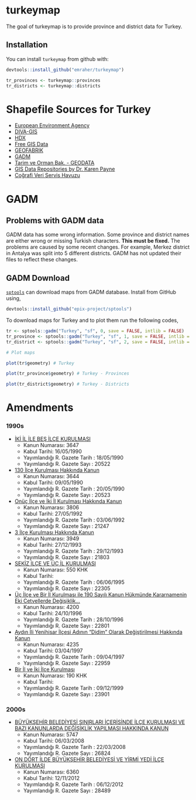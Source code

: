 
<!-- README.md is generated from README.Rmd. Please edit that file -->

# turkeymap

<!-- badges: start -->

<!-- badges: end -->

The goal of turkeymap is to provide province and district data for
Turkey.

## Installation

You can install `turkeymap` from github with:

``` r
devtools::install_github("emraher/turkeymap")

tr_provinces <- turkeymap::provinces
tr_districts <- turkeymap::districts
```

# Shapefile Sources for Turkey

  - [European Environment
    Agency](https://www.eea.europa.eu/data-and-maps/data/eea-reference-grids-2/gis-files/turkey-shapefile)
  - [DIVA-GIS](http://biogeo.ucdavis.edu/data/diva/adm/TUR_adm.zip)
  - [HDX](https://data.humdata.org/dataset/turkey-administrative-boundaries-levels-0-1-2)
  - [Free GIS Data](http://freegisdata.org/place/224880/)
  - [GEOFABRIK](http://download.geofabrik.de/europe/turkey.html)
  - [GADM](https://gadm.org/download_country_v3.html)
  - [Tarim ve Orman Bak. - GEODATA](http://geodata.ormansu.gov.tr/)
  - [GIS Data Repositories by Dr. Karen
    Payne](https://docs.google.com/spreadsheets/d/1utQRlrX3lJniBjWE3rNjLZeTRsbjH-zdjxNmXhhvO9Q/htmlview)
  - [Coğrafi Veri Servis
    Havuzu](https://cbs.csb.gov.tr/cografi-veri-servis-havuzu-i-5438)

# GADM

## Problems with GADM data

GADM data has some wrong information. Some province and district names
are either wrong or missing Turkish characters. **This must be fixed.**
The problems are caused by some recent changes. For example, Merkez
district in Antalya was split into 5 different districts. GADM has not
updated their files to reflect these changes.

## GADM Download

[`sptools`](https://github.com/epix-project/sptools) can download maps
from GADM database. Install from GitHub using,

``` r
devtools::install_github("epix-project/sptools")
```

To download maps for Turkey and to plot them run the following codes,

``` r
tr <- sptools::gadm("Turkey", "sf", 0, save = FALSE, intlib = FALSE)
tr_province <- sptools::gadm("Turkey", "sf", 1, save = FALSE, intlib = FALSE)
tr_district <- sptools::gadm("Turkey", "sf", 2, save = FALSE, intlib = FALSE)

# Plot maps

plot(tr$geometry) # Turkey

plot(tr_province$geometry) # Turkey - Provinces

plot(tr_district$geometry) # Turkey - Districts
```

# Amendments

### 1990s

  - [İKİ İL İLE BEŞ İLÇE
    KURULMASI](http://www.mevzuat.gov.tr/MevzuatMetin/1.5.3647.pdf)
      - Kanun Numarası: 3647
      - Kabul Tarihi: 16/05/1990
      - Yayımlandığı R. Gazete Tarih : 18/05/1990
      - Yayımlandığı R. Gazete Sayı : 20522
  - [130 İlçe Kurulması Hakkında
    Kanun](http://www.resmigazete.gov.tr/arsiv/20523.pdf)
      - Kanun Numarası: 3644
      - Kabul Tarihi: 09/05/1990
      - Yayımlandığı R. Gazete Tarih : 20/05/1990
      - Yayımlandığı R. Gazete Sayı : 20523
  - [Onüç İlçe ve İki İl Kurulması Hakkında
    Kanun](http://www.resmigazete.gov.tr/arsiv/21247_1.pdf)
      - Kanun Numarası: 3806
      - Kabul Tarihi: 27/05/1992
      - Yayımlandığı R. Gazete Tarih : 03/06/1992
      - Yayımlandığı R. Gazete Sayı : 21247
  - [3 İlçe Kurulması Hakkında
    Kanun](http://www.mevzuat.gov.tr/MevzuatMetin/1.5.3949.pdf)
      - Kanun Numarası: 3949
      - Kabul Tarihi: 27/12/1993
      - Yayımlandığı R. Gazete Tarih : 29/12/1993
      - Yayımlandığı R. Gazete Sayı : 21803
  - [SEKİZ İLÇE VE ÜÇ İL
    KURULMASI](http://www.mevzuat.gov.tr/MevzuatMetin/4.5.550.pdf)
      - Kanun Numarası: 550 KHK
      - Kabul Tarihi:
      - Yayımlandığı R. Gazete Tarih : 06/06/1995
      - Yayımlandığı R. Gazete Sayı : 22305
  - [Üç İlçe ve Bir İl Kurulması ile 190 Sayılı Kanun Hükmünde
    Kararnamenin Eki Cetvellerde
    Değişiklik…](http://www.resmigazete.gov.tr/arsiv/22801.pdf)
      - Kanun Numarası: 4200
      - Kabul Tarihi: 24/10/1996
      - Yayımlandığı R. Gazete Tarih : 28/10/1996
      - Yayımlandığı R. Gazete Sayı : 22801
  - [Aydın İli Yenihisar İlçesi Adının “Didim” Olarak Değiştirilmesi
    Hakkında Kanun](http://www.resmigazete.gov.tr/arsiv/22959.pdf)
      - Kanun Numarası: 4235
      - Kabul Tarihi: 03/04/1997
      - Yayımlandığı R. Gazete Tarih : 09/04/1997
      - Yayımlandığı R. Gazete Sayı : 22959
  - [Bir İl ve İki İlçe
    Kurulması](http://www.resmigazete.gov.tr/arsiv/23901.pdf)
      - Kanun Numarası: 190 KHK
      - Kabul Tarihi:
      - Yayımlandığı R. Gazete Tarih : 09/12/1999
      - Yayımlandığı R. Gazete Sayı : 23901

### 2000s

  - [BÜYÜKŞEHİR BELEDİYESİ SINIRLARI İÇERİSİNDE İLÇE KURULMASI VE BAZI
    KANUNLARDA DEĞİŞİKLİK YAPILMASI HAKKINDA
    KANUN](http://www.resmigazete.gov.tr/eskiler/2008/03/20080322M1-1.htm)
      - Kanun Numarası: 5747
      - Kabul Tarihi: 06/03/2008
      - Yayımlandığı R. Gazete Tarih : 22/03/2008
      - Yayımlandığı R. Gazete Sayı : 26824
  - [ON DÖRT İLDE BÜYÜKŞEHİR BELEDİYESİ VE YİRMİ YEDİ İLÇE
    KURULMASI](http://www.mevzuat.gov.tr/MevzuatMetin/1.5.6360.pdf)
      - Kanun Numarası: 6360
      - Kabul Tarihi: 12/11/2012
      - Yayımlandığı R. Gazete Tarih : 06/12/2012
      - Yayımlandığı R. Gazete Sayı : 28489
